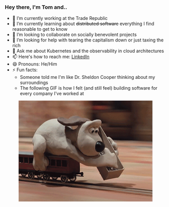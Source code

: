<!--<p align="center">
  <img alt="GitHub Profile Metrics" src="./github-metrics.svg" />
</p>-->

### Hey there, I'm Tom and..

- 🔭 I’m currently working at the Trade Republic
- 🌱 I’m currently learning about ~~distributed software~~ everything I find reasonable to get to know
- 👯 I’m looking to collaborate on socially benevolent projects
- 🤔 I’m looking for help with tearing the capitalism down or just taxing the rich
- 💬 Ask me about Kubernetes and the observability in cloud architectures
- 📫 Here's how to reach me: [LinkedIn](https://www.linkedin.com/in/7onn)
- 😄 Pronouns: He/Him
- ⚡ Fun facts: 
  - Someone told me I'm like Dr. Sheldon Cooper thinking about my surroundings
  - The following GIF is how I felt (and still feel) building software for every company I've worked at


<p align="center">
  <img alt="building the path" src="./giphy.gif" />
</p>

